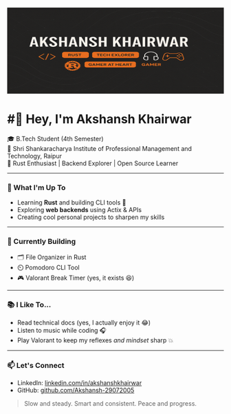 <p align="center">
  <img src="https://raw.githubusercontent.com/Akshansh-29072005/Akshansh-29072005/main/akshansh_banner.png" alt="Akshansh's Banner" width="100%" height="200px" />
</p>
 <h1>#👋 Hey, I'm Akshansh Khairwar</h1>

🎓 B.Tech Student (4th Semester)  
🏫 Shri Shankaracharya Institute of Professional Management and Technology, Raipur  
🦀 Rust Enthusiast | Backend Explorer | Open Source Learner  

---

### 🚀 What I'm Up To
- Learning **Rust** and building CLI tools 🧠
- Exploring **web backends** using Actix & APIs
- Creating cool personal projects to sharpen my skills

---

### 💼 Currently Building
- 🗂️ File Organizer in Rust
- ⏲️ Pomodoro CLI Tool
- 🎮 Valorant Break Timer (yes, it exists 😆)

---

### 📚 I Like To...
- Read technical docs (yes, I actually enjoy it 😂)
- Listen to music while coding 🎧
- Play Valorant to keep my reflexes *and mindset* sharp 💥

---

### 📫 Let's Connect
- LinkedIn: [linkedin.com/in/akshanshkhairwar](https://www.linkedin.com/in/akshanshkhairwar)
- GitHub: [github.com/Akshansh-29072005](https://github.com/Akshansh-29072005)

> Slow and steady. Smart and consistent. Peace and progress.
